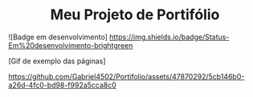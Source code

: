 <h1 align="center"> Meu Projeto de Portifólio </h1>

![Badge em desenvolvimento] https://img.shields.io/badge/Status-Em%20desenvolvimento-brightgreen


[Gif de exemplo das páginas] 

https://github.com/Gabriel4502/Portifolio/assets/47870292/5cb146b0-a26d-4fc0-bd98-f992a5cca8c0


